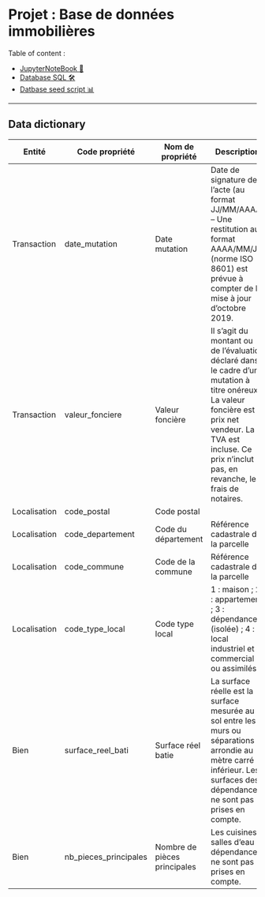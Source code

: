 # Projet : Base de données immobilières

Table of content :
- [JupyterNoteBook 📝]('./analyse.ipynb)
- [Database SQL 🛠]('./database)
- [Datbase seed script 📊]('./data)

---
## Data dictionary
|Entité|Code propriété|Nom de propriété|Description|Format|Contraintes|
|--|--|--|--|--|--|
|Transaction|date_mutation|Date mutation|Date de signature de l’acte (au format JJ/MM/AAAA) – Une restitution au format AAAA/MM/JJ (norme ISO 8601) est prévue à compter de la mise à jour d’octobre 2019.|Date (JJ/MM/AAAA)|
|Transaction|valeur_fonciere|Valeur foncière|Il s’agit du montant ou de l’évaluation déclaré dans le cadre d’une mutation à titre onéreux. La valeur foncière est le prix net vendeur. La TVA est incluse. Ce prix n’inclut pas, en revanche, les frais de notaires.|Float (precis. 2)|
|Localisation|code_postal|Code postal||Int|
|Localisation|code_departement|Code du département|Référence cadastrale de la parcelle|Int|
|Localisation|code_commune|Code de la commune|Référence cadastrale de la parcelle|Int|
|Localisation|code_type_local|Code type local|1 : maison ; 2 : appartement ; 3 : dépendance (isolée) ; 4 : local industriel et commercial ou assimilés|Int|
|Bien|surface_reel_bati|Surface réel batie|La surface réelle est la surface mesurée au sol entre les murs ou séparations et arrondie au mètre carré inférieur. Les surfaces des dépendances ne sont pas prises en compte.|Float|
|Bien|nb_pieces_principales|Nombre de pièces principales|Les cuisines, salles d’eau et dépendances ne sont pas prises en compte.|Float|